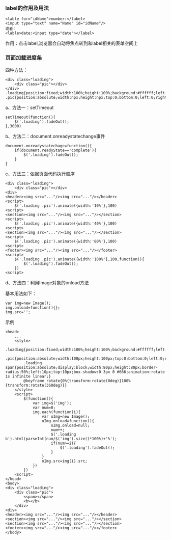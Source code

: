 ### label的作用及用法 ###
	<lable for="idName">number:</label>
	<input type="text" name="Name" id="idName"/>
	或者：
	<lable>date:<input type="date"></label>

作用：点击label,浏览器会自动将焦点转到和label相关的表单空间上

### 页面加载进度条 ###
四种方法：  

	<div class="loading">
		<div class="pic"></div>
	</div>  
	.loading{position:fixed;width:100%;height:100%;background:#ffffff;left:0;top:0;}
	.pic{position:absolute;width:npx;height:npx;top:0;bottom:0;left:0;right:0;margin:0;background:url('.../loading.gif');}
a、方法一：setTimeout  
	
	setTimeout(function(){
		$('.loading').fadeOut();
	},3000)

b、方法二：document.onreadystatechange事件  

	document.onreadystatechage=function(){
		if(document.readyState=='complete'){
			$('.loading').fadeOut();
		}
	}
c、方法三：依据页面代码执行顺序  
	
	<div class="loading">
		<div class="pic"></div>
	<div>
	<header><img src="..."/><img src="..."/></header>
	<script>
		$('.loading .pic').animate({width:'10%'},100)
	<script>
	<section><img src="..."/><img src="..."/></section>
	<script>
		$('.loading .pic').animate({width:'40%'},100)
	<script>
	<section><img src="..."/><img src="..."/></section>
	<script>
		$('.loading .pic').animate({width:'80%'},100)
	<script>
	<footer><img src="..."/><img src="..."/></footer>
	<script>
		$('.loading .pic').animate({width:'100%'},100,function(){
			$('.loading').fadeOut();
		})
	<script>

d、方法四：利用Image对象的onload方法  

基本用法如下：  

	var img=new Image();
	img.onload=function(){};
	img.src='';
示例 
	
	<head>
		...
		<style>
			.loading{position:fixed;width:100%;height:100%;background:#ffffff;left:0;top:0;}
			.pic{position:absolute;width:100px;height:100px;top:0;bottom:0;left:0;right:0;margin:0;}
			.loading span{position:absolute;display:block;width:80px;height:80px;border-radius:50%;left:10px;top:10px;box-shadow:0 3px 0 #666;animation:rotate 1s infinite linear;}
			@keyframe rotate{0%{transform:rotate(0deg)}100%{transform:rotate(360deg)}}	
		</style>
		<script>
			$(function(){
				var img=$('img');
				var num=0;
				img.each(function(i){
					var oImg=new Image();
					oImg.onload=function(){
						oImg.onload=null;
						num++;
						$('.loading b').html(parseInt(num/$('img').size()*100%)+'%');
						if(num>=i){
							$('.loading').fadeOut();
						}
					}
					oImg.src=img[i].src;
				})
			})
		<script>
	</head> 
	<body>
	<div class="loading">
		<div class="pic">
			<span></span>
			<b></b>
		</div>
	<div>
	<header><img src="..."/><img src="..."/></header>
	<section><img src="..."/><img src="..."/></section>
	<section><img src="..."/><img src="..."/></section>
	<footer><img src="..."/><img src="..."/></footer>
	</body>




	
	